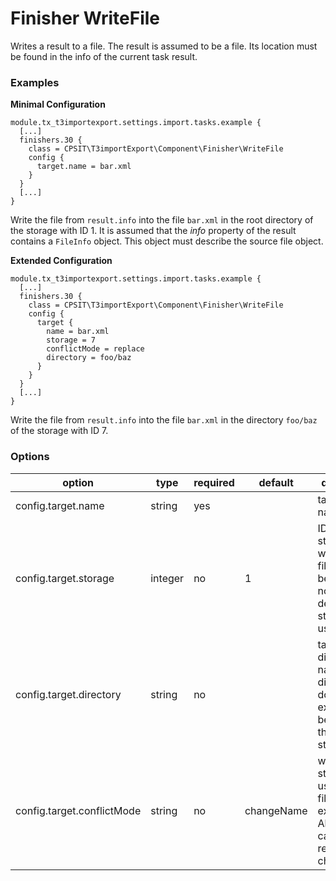 Finisher WriteFile
==================

Writes a result to a file.
The result is assumed to be a file. Its location must be found in the info of the current task result.

### Examples

**Minimal Configuration**
```typo3_typoscript
module.tx_t3importexport.settings.import.tasks.example {
  [...]
  finishers.30 {
    class = CPSIT\T3importExport\Component\Finisher\WriteFile
    config {
      target.name = bar.xml
    }
  }
  [...]
}
```
Write the file from `result.info` into the file `bar.xml` in the root directory of the storage with ID 1. It is assumed that the _info_ property of the result contains a `FileInfo` object. 
This object must describe the source file object.

**Extended Configuration**
```TypoScript
module.tx_t3importexport.settings.import.tasks.example {
  [...]
  finishers.30 {
    class = CPSIT\T3importExport\Component\Finisher\WriteFile
    config {
      target {
        name = bar.xml
        storage = 7
        conflictMode = replace
        directory = foo/baz
      }
    }
  }
  [...]
}
```
Write the file from `result.info` into the file `bar.xml` in the directory `foo/baz` of the storage with ID 7. 

### Options
| option                    | type    | required | default    |description         |
| --------------------------| ------- | ---------|------------|----------- |
| config.target.name        | string  | yes      |            | target file name |
| config.target.storage     | integer | no       | 1          | ID of the storage in which the file should be written. If not set default storage is used. |
| config.target.directory   | string  | no       |            | target directory name. If the directory does not exist, it will be created in the selected storage |
| config.target.conflictMode| string  | no       | changeName | which strategy to use when a file already exists. Allowed: cancel, replace, changeName |
